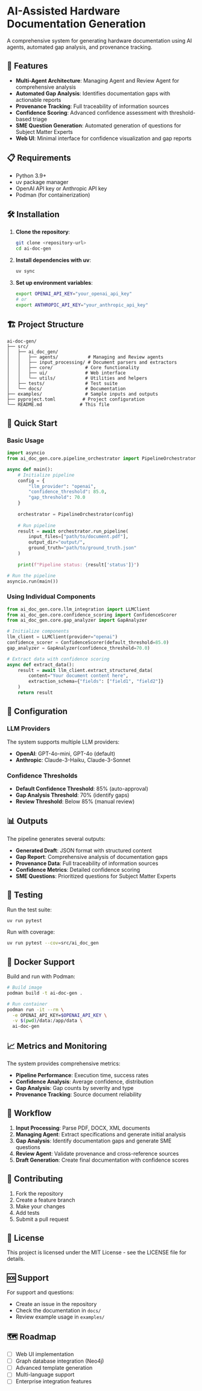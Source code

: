 # AI-Assisted Hardware Documentation Generation

A comprehensive system for generating hardware documentation using AI agents, automated gap analysis, and provenance tracking.

## 🚀 Features

- **Multi-Agent Architecture**: Managing Agent and Review Agent for comprehensive analysis
- **Automated Gap Analysis**: Identifies documentation gaps with actionable reports
- **Provenance Tracking**: Full traceability of information sources
- **Confidence Scoring**: Advanced confidence assessment with threshold-based triage
- **SME Question Generation**: Automated generation of questions for Subject Matter Experts
- **Web UI**: Minimal interface for confidence visualization and gap reports

## 📋 Requirements

- Python 3.9+
- uv package manager
- OpenAI API key or Anthropic API key
- Podman (for containerization)

## 🛠️ Installation

1. **Clone the repository**:
   ```bash
   git clone <repository-url>
   cd ai-doc-gen
   ```

2. **Install dependencies with uv**:
   ```bash
   uv sync
   ```

3. **Set up environment variables**:
   ```bash
   export OPENAI_API_KEY="your_openai_api_key"
   # or
   export ANTHROPIC_API_KEY="your_anthropic_api_key"
   ```

## 🏗️ Project Structure

```
ai-doc-gen/
├── src/
│   ├── ai_doc_gen/
│   │   ├── agents/           # Managing and Review agents
│   │   ├── input_processing/ # Document parsers and extractors
│   │   ├── core/            # Core functionality
│   │   ├── ui/              # Web interface
│   │   └── utils/           # Utilities and helpers
│   ├── tests/               # Test suite
│   └── docs/                # Documentation
├── examples/                # Sample inputs and outputs
├── pyproject.toml          # Project configuration
└── README.md              # This file
```

## 🚀 Quick Start

### Basic Usage

```python
import asyncio
from ai_doc_gen.core.pipeline_orchestrator import PipelineOrchestrator

async def main():
    # Initialize pipeline
    config = {
        "llm_provider": "openai",
        "confidence_threshold": 85.0,
        "gap_threshold": 70.0
    }
    
    orchestrator = PipelineOrchestrator(config)
    
    # Run pipeline
    result = await orchestrator.run_pipeline(
        input_files=["path/to/document.pdf"],
        output_dir="output/",
        ground_truth="path/to/ground_truth.json"
    )
    
    print(f"Pipeline status: {result['status']}")

# Run the pipeline
asyncio.run(main())
```

### Using Individual Components

```python
from ai_doc_gen.core.llm_integration import LLMClient
from ai_doc_gen.core.confidence_scoring import ConfidenceScorer
from ai_doc_gen.core.gap_analyzer import GapAnalyzer

# Initialize components
llm_client = LLMClient(provider="openai")
confidence_scorer = ConfidenceScorer(default_threshold=85.0)
gap_analyzer = GapAnalyzer(confidence_threshold=70.0)

# Extract data with confidence scoring
async def extract_data():
    result = await llm_client.extract_structured_data(
        content="Your document content here",
        extraction_schema={"fields": ["field1", "field2"]}
    )
    return result
```

## 🔧 Configuration

### LLM Providers

The system supports multiple LLM providers:

- **OpenAI**: GPT-4o-mini, GPT-4o (default)
- **Anthropic**: Claude-3-Haiku, Claude-3-Sonnet

### Confidence Thresholds

- **Default Confidence Threshold**: 85% (auto-approval)
- **Gap Analysis Threshold**: 70% (identify gaps)
- **Review Threshold**: Below 85% (manual review)

## 📊 Outputs

The pipeline generates several outputs:

- **Generated Draft**: JSON format with structured content
- **Gap Report**: Comprehensive analysis of documentation gaps
- **Provenance Data**: Full traceability of information sources
- **Confidence Metrics**: Detailed confidence scoring
- **SME Questions**: Prioritized questions for Subject Matter Experts

## 🧪 Testing

Run the test suite:

```bash
uv run pytest
```

Run with coverage:

```bash
uv run pytest --cov=src/ai_doc_gen
```

## 🐳 Docker Support

Build and run with Podman:

```bash
# Build image
podman build -t ai-doc-gen .

# Run container
podman run -it --rm \
  -e OPENAI_API_KEY=$OPENAI_API_KEY \
  -v $(pwd)/data:/app/data \
  ai-doc-gen
```

## 📈 Metrics and Monitoring

The system provides comprehensive metrics:

- **Pipeline Performance**: Execution time, success rates
- **Confidence Analysis**: Average confidence, distribution
- **Gap Analysis**: Gap counts by severity and type
- **Provenance Tracking**: Source document reliability

## 🔄 Workflow

1. **Input Processing**: Parse PDF, DOCX, XML documents
2. **Managing Agent**: Extract specifications and generate initial analysis
3. **Gap Analysis**: Identify documentation gaps and generate SME questions
4. **Review Agent**: Validate provenance and cross-reference sources
5. **Draft Generation**: Create final documentation with confidence scores

## 🤝 Contributing

1. Fork the repository
2. Create a feature branch
3. Make your changes
4. Add tests
5. Submit a pull request

## 📄 License

This project is licensed under the MIT License - see the LICENSE file for details.

## 🆘 Support

For support and questions:

- Create an issue in the repository
- Check the documentation in `docs/`
- Review example usage in `examples/`

## 🗺️ Roadmap

- [ ] Web UI implementation
- [ ] Graph database integration (Neo4j)
- [ ] Advanced template generation
- [ ] Multi-language support
- [ ] Enterprise integration features 